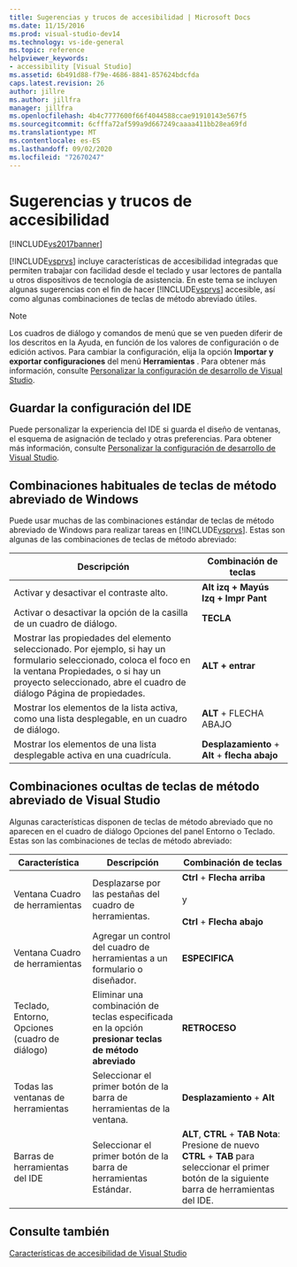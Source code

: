 ```yaml
---
title: Sugerencias y trucos de accesibilidad | Microsoft Docs
ms.date: 11/15/2016
ms.prod: visual-studio-dev14
ms.technology: vs-ide-general
ms.topic: reference
helpviewer_keywords:
- accessibility [Visual Studio]
ms.assetid: 6b491d88-f79e-4686-8841-857624bdcfda
caps.latest.revision: 26
author: jillre
ms.author: jillfra
manager: jillfra
ms.openlocfilehash: 4b4c7777600f66f4044588ccae91910143e567f5
ms.sourcegitcommit: 6cfffa72af599a9d667249caaaa411bb28ea69fd
ms.translationtype: MT
ms.contentlocale: es-ES
ms.lasthandoff: 09/02/2020
ms.locfileid: "72670247"
---
```

# <a name="accessibility-tips-and-tricks"></a>Sugerencias y trucos de accesibilidad
[!INCLUDE[vs2017banner](../../includes/vs2017banner.md)]

[!INCLUDE[vsprvs](../../includes/vsprvs-md.md)] incluye características de accesibilidad integradas que permiten trabajar con facilidad desde el teclado y usar lectores de pantalla u otros dispositivos de tecnología de asistencia. En este tema se incluyen algunas sugerencias con el fin de hacer [!INCLUDE[vsprvs](../../includes/vsprvs-md.md)] accesible, así como algunas combinaciones de teclas de método abreviado útiles.

> [!NOTE]
> Los cuadros de diálogo y comandos de menú que se ven pueden diferir de los descritos en la Ayuda, en función de los valores de configuración o de edición activos. Para cambiar la configuración, elija la opción **Importar y exportar configuraciones** del menú **Herramientas** . Para obtener más información, consulte [Personalizar la configuración de desarrollo de Visual Studio](https://msdn.microsoft.com/22c4debb-4e31-47a8-8f19-16f328d7dcd3).

## <a name="save-your-ide-settings"></a>Guardar la configuración del IDE
 Puede personalizar la experiencia del IDE si guarda el diseño de ventanas, el esquema de asignación de teclado y otras preferencias. Para obtener más información, consulte [Personalizar la configuración de desarrollo de Visual Studio](https://msdn.microsoft.com/22c4debb-4e31-47a8-8f19-16f328d7dcd3).

## <a name="common-windows-shortcut-key-combinations"></a>Combinaciones habituales de teclas de método abreviado de Windows
 Puede usar muchas de las combinaciones estándar de teclas de método abreviado de Windows para realizar tareas en [!INCLUDE[vsprvs](../../includes/vsprvs-md.md)]. Estas son algunas de las combinaciones de teclas de método abreviado:

|Descripción|Combinación de teclas|
|-----------------|---------------------|
|Activar y desactivar el contraste alto.|**Alt izq + Mayús Izq + Impr Pant**|
|Activar o desactivar la opción de la casilla de un cuadro de diálogo.|**TECLA**|
|Mostrar las propiedades del elemento seleccionado. Por ejemplo, si hay un formulario seleccionado, coloca el foco en la ventana Propiedades, o si hay un proyecto seleccionado, abre el cuadro de diálogo Página de propiedades.|**ALT + entrar**|
|Mostrar los elementos de la lista activa, como una lista desplegable, en un cuadro de diálogo.|**ALT** + FLECHA ABAJO|
|Mostrar los elementos de una lista desplegable activa en una cuadrícula.|**Desplazamiento**  +  **Alt**  +  **flecha abajo**|

## <a name="hidden-visual-studio-shortcut-key-combinations"></a>Combinaciones ocultas de teclas de método abreviado de Visual Studio
 Algunas características disponen de teclas de método abreviado que no aparecen en el cuadro de diálogo Opciones del panel Entorno o Teclado. Estas son las combinaciones de teclas de método abreviado:

|Característica|Descripción|Combinación de teclas|
|-------------|-----------------|---------------------|
|Ventana Cuadro de herramientas|Desplazarse por las pestañas del cuadro de herramientas.|**Ctrl**  +  **Flecha arriba**<br /><br /> y<br /><br /> **Ctrl**  +  **Flecha abajo**|
|Ventana Cuadro de herramientas|Agregar un control del cuadro de herramientas a un formulario o diseñador.|**ESPECIFICA**|
|Teclado, Entorno, Opciones (cuadro de diálogo)|Eliminar una combinación de teclas especificada en la opción **presionar teclas de método abreviado**|**RETROCESO**|
|Todas las ventanas de herramientas|Seleccionar el primer botón de la barra de herramientas de la ventana.|**Desplazamiento**  +  **Alt**|
|Barras de herramientas del IDE|Seleccionar el primer botón de la barra de herramientas Estándar.|**ALT**, **CTRL** + **TAB** **Nota**: Presione de nuevo **CTRL** + **TAB** para seleccionar el primer botón de la siguiente barra de herramientas del IDE.|

## <a name="see-also"></a>Consulte también
 [Características de accesibilidad de Visual Studio](../../ide/reference/accessibility-features-of-visual-studio.md)

